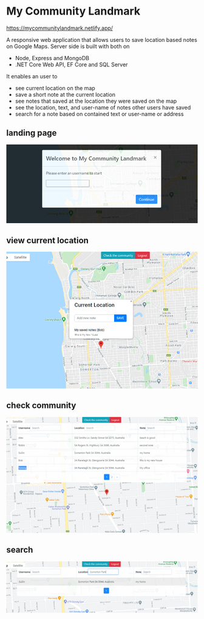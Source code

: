 # My Community Landmark
https://mycommunitylandmark.netlify.app/

A responsive web application that allows users to save location based notes on Google Maps. 
Server side is built with both on
- Node, Express and MongoDB
- .NET Core Web API, EF Core and SQL Server

It enables an user to 
- see current location on the map
- save a short note at the current location
- see notes that saved at the location they were saved on the map
- see the location, text, and user-name of notes other users have saved
- search for a note based on contained text or user-name or address


## landing page
![](images/landing.PNG)

## view current location
![](images/current%20location.PNG)

## check community
![](images/community.PNG)

## search
![](images/search%20by%20surbub.PNG)
